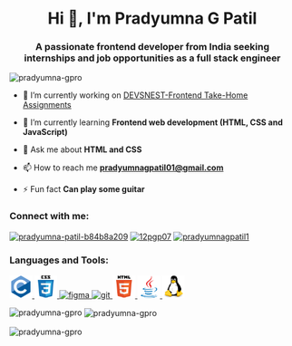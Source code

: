 <h1 align="center">Hi 👋, I'm Pradyumna G Patil</h1>
<h3 align="center">A passionate frontend developer from India seeking internships and job opportunities as a full stack engineer</h3>

<p align="left"> <img src="https://komarev.com/ghpvc/?username=pradyumna-gpro&label=Profile%20views&color=0e75b6&style=flat" alt="pradyumna-gpro" /> </p>

- 🔭 I’m currently working on [DEVSNEST-Frontend Take-Home Assignments](https://github.com/pradyumna-gpro/DEVSNEST_Frontend)

- 🌱 I’m currently learning **Frontend web development (HTML, CSS and JavaScript)**

- 💬 Ask me about **HTML and CSS**

- 📫 How to reach me **pradyumnagpatil01@gmail.com**

- ⚡ Fun fact **Can play some guitar**

<h3 align="left">Connect with me:</h3>
<p align="left">
<a href="https://linkedin.com/in/pradyumna-patil-b84b8a209" target="blank"><img align="center" src="https://raw.githubusercontent.com/rahuldkjain/github-profile-readme-generator/master/src/images/icons/Social/linked-in-alt.svg" alt="pradyumna-patil-b84b8a209" height="30" width="40" /></a>
<a href="https://instagram.com/12pgp07" target="blank"><img align="center" src="https://raw.githubusercontent.com/rahuldkjain/github-profile-readme-generator/master/src/images/icons/Social/instagram.svg" alt="12pgp07" height="30" width="40" /></a>
<a href="https://www.hackerrank.com/pradyumnagpatil1" target="blank"><img align="center" src="https://raw.githubusercontent.com/rahuldkjain/github-profile-readme-generator/master/src/images/icons/Social/hackerrank.svg" alt="pradyumnagpatil1" height="30" width="40" /></a>
</p>

<h3 align="left">Languages and Tools:</h3>
<p align="left"> <a href="https://www.cprogramming.com/" target="_blank"> <img src="https://raw.githubusercontent.com/devicons/devicon/master/icons/c/c-original.svg" alt="c" width="40" height="40"/> </a> <a href="https://www.w3schools.com/css/" target="_blank"> <img src="https://raw.githubusercontent.com/devicons/devicon/master/icons/css3/css3-original-wordmark.svg" alt="css3" width="40" height="40"/> </a> <a href="https://www.figma.com/" target="_blank"> <img src="https://www.vectorlogo.zone/logos/figma/figma-icon.svg" alt="figma" width="40" height="40"/> </a> <a href="https://git-scm.com/" target="_blank"> <img src="https://www.vectorlogo.zone/logos/git-scm/git-scm-icon.svg" alt="git" width="40" height="40"/> </a> <a href="https://www.w3.org/html/" target="_blank"> <img src="https://raw.githubusercontent.com/devicons/devicon/master/icons/html5/html5-original-wordmark.svg" alt="html5" width="40" height="40"/> </a> <a href="https://www.java.com" target="_blank"> <img src="https://raw.githubusercontent.com/devicons/devicon/master/icons/java/java-original.svg" alt="java" width="40" height="40"/> </a> <a href="https://www.linux.org/" target="_blank"> <img src="https://raw.githubusercontent.com/devicons/devicon/master/icons/linux/linux-original.svg" alt="linux" width="40" height="40"/> </a> </p>

<p><img align="left" src="https://github-readme-stats.vercel.app/api/top-langs?username=pradyumna-gpro&show_icons=true&locale=en&layout=compact" alt="pradyumna-gpro" /></p>

<p>&nbsp;<img align="center" src="https://github-readme-stats.vercel.app/api?username=pradyumna-gpro&show_icons=true&locale=en" alt="pradyumna-gpro" /></p>

<p><img align="center" src="https://github-readme-streak-stats.herokuapp.com/?user=pradyumna-gpro&" alt="pradyumna-gpro" /></p>
